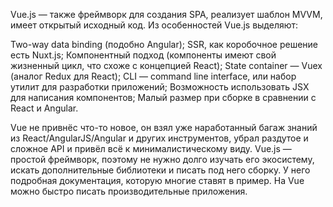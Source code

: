 Vue.js — также фреймворк для создания SPA, реализует шаблон MVVM, имеет открытый исходный код.
Из особенностей Vue.js выделяют:

Two-way data binding (подобно Angular);
SSR, как коробочное решение есть Nuxt.js;
Компонентный подход (компоненты имеют свой жизненный цикл, что схоже с концепцией React);
State container — Vuex (аналог Redux для React);
CLI — command line interface, или набор утилит для разработки приложений;
Возможность использовать JSX для написания компонентов;
Малый размер при сборке в сравнении с React и Angular.

Vue не привнёс что-то новое, он взял уже наработанный багаж знаний из React/AngularJS/Angular и других инструментов, убрал раздутое и сложное API и привёл всё к минималистическому виду.
Vue.js — простой фреймворк, поэтому не нужно долго изучать его экосистему, искать дополнительные библиотеки и писать под него сборку. У него подробная документация, которую многие ставят в пример. На Vue можно быстро писать производительные приложения.

